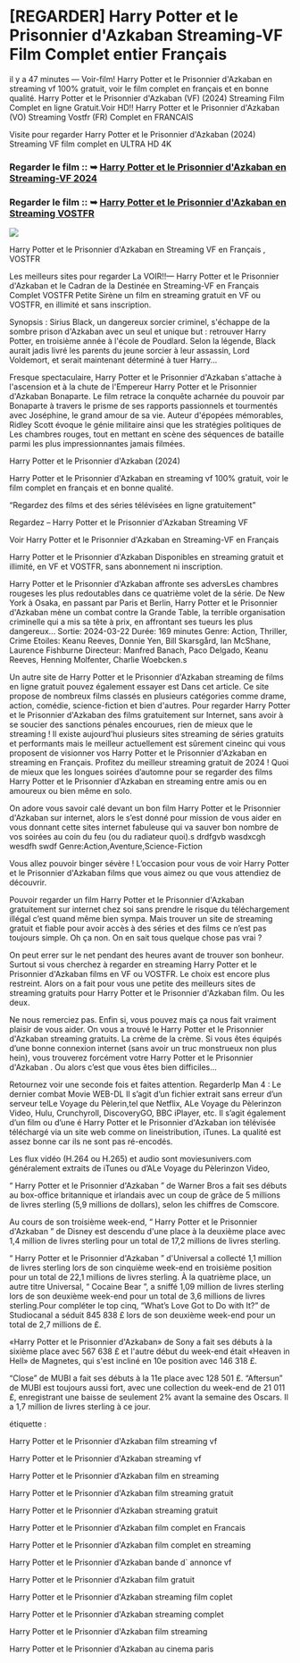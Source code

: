 # [REGARDER] Harry Potter et le Prisonnier d'Azkaban Streaming-VF Film Complet entier Français

il y a 47 minutes — Voir-film! Harry Potter et le Prisonnier d'Azkaban en streaming vf 100% gratuit, voir le film complet en français et en bonne qualité. Harry Potter et le Prisonnier d'Azkaban (VF) (2024) Streaming Film Complet en ligne Gratuit.Voir HD!! Harry Potter et le Prisonnier d'Azkaban (VO) Streaming Vostfr (FR) Complet en FRANCAIS

Visite pour regarder Harry Potter et le Prisonnier d'Azkaban (2024) Streaming VF film complet en ULTRA HD 4K

### Regarder le film :: ➥ [Harry Potter et le Prisonnier d'Azkaban en Streaming-VF 2024](https://t.co/yjB02FYyzi)

### Regarder le film :: ➥ [Harry Potter et le Prisonnier d'Azkaban en Streaming VOSTFR](https://t.co/yjB02FYyzi)

<p dir="auto"><a href="https://t.co/yjB02FYyzi" title="PLAYNOW" rel="nofollow"><img src="https://i.imgur.com/jhNGoEt.gif" style="max-width: 100%;"></a></p>

Harry Potter et le Prisonnier d'Azkaban en Streaming VF en Français , VOSTFR

Les meilleurs sites pour regarder La VOIR!!— Harry Potter et le Prisonnier d'Azkaban et le Cadran de la Destinée en Streaming-VF en Français Complet VOSTFR Petite Sirène un film en streaming gratuit en VF ou VOSTFR, en illimité et sans inscription.

Synopsis : Sirius Black, un dangereux sorcier criminel, s'échappe de la sombre prison d'Azkaban avec un seul et unique but : retrouver Harry Potter, en troisième année à l'école de Poudlard. Selon la légende, Black aurait jadis livré les parents du jeune sorcier à leur assassin, Lord Voldemort, et serait maintenant déterminé à tuer Harry...

Fresque spectaculaire, Harry Potter et le Prisonnier d'Azkaban s'attache à l'ascension et à la chute de l'Empereur Harry Potter et le Prisonnier d'Azkaban Bonaparte. Le film retrace la conquête acharnée du pouvoir par Bonaparte à travers le prisme de ses rapports passionnels et tourmentés avec Joséphine, le grand amour de sa vie. Auteur d'épopées mémorables, Ridley Scott évoque le génie militaire ainsi que les stratégies politiques de Les chambres rouges, tout en mettant en scène des séquences de bataille parmi les plus impressionnantes jamais filmées.

Harry Potter et le Prisonnier d'Azkaban (2024)

Harry Potter et le Prisonnier d'Azkaban en streaming vf 100% gratuit, voir le film complet en français et en bonne qualité.

“Regardez des films et des séries télévisées en ligne gratuitement”

Regardez – Harry Potter et le Prisonnier d'Azkaban Streaming VF

Voir Harry Potter et le Prisonnier d'Azkaban en Streaming-VF en Français

Harry Potter et le Prisonnier d'Azkaban Disponibles en streaming gratuit et illimité, en VF et VOSTFR, sans abonnement ni inscription.

Harry Potter et le Prisonnier d'Azkaban affronte ses adversLes chambres rougeses les plus redoutables dans ce quatrième volet de la série. De New York à Osaka, en passant par Paris et Berlin, Harry Potter et le Prisonnier d'Azkaban mène un combat contre la Grande Table, la terrible organisation criminelle qui a mis sa tête à prix, en affrontant ses tueurs les plus dangereux... Sortie: 2024-03-22 Durée: 169 minutes Genre: Action, Thriller, Crime Etoiles: Keanu Reeves, Donnie Yen, Bill Skarsgård, Ian McShane, Laurence Fishburne Directeur: Manfred Banach, Paco Delgado, Keanu Reeves, Henning Molfenter, Charlie Woebcken.s

Un autre site de Harry Potter et le Prisonnier d'Azkaban streaming de films en ligne gratuit pouvez également essayer est Dans cet article. Ce site propose de nombreux films classés en plusieurs catégories comme drame, action, comédie, science-fiction et bien d'autres. Pour regarder Harry Potter et le Prisonnier d'Azkaban des films gratuitement sur Internet, sans avoir à se soucier des sanctions pénales encourues, rien de mieux que le streaming ! Il existe aujourd’hui plusieurs sites streaming de séries gratuits et performants mais le meilleur actuellement est sûrement cineinc qui vous proposent de visionner vos Harry Potter et le Prisonnier d'Azkaban en streaming en Français. Profitez du meilleur streaming gratuit de 2024 ! Quoi de mieux que les longues soirées d’automne pour se regarder des films Harry Potter et le Prisonnier d'Azkaban en streaming entre amis ou en amoureux ou bien même en solo.

On adore vous savoir calé devant un bon film Harry Potter et le Prisonnier d'Azkaban sur internet, alors le s’est donné pour mission de vous aider en vous donnant cette sites internet fabuleuse qui va sauver bon nombre de vos soirées au coin du feu (ou du radiateur quoi).s drdfgvb wasdxcgh wesdfh swdf Genre:Action,Aventure,Science-Fiction

Vous allez pouvoir binger sévère ! L’occasion pour vous de voir Harry Potter et le Prisonnier d'Azkaban films que vous aimez ou que vous attendiez de découvrir.

Pouvoir regarder un film Harry Potter et le Prisonnier d'Azkaban gratuitement sur internet chez soi sans prendre le risque du téléchargement illégal c’est quand même bien sympa. Mais trouver un site de streaming gratuit et fiable pour avoir accès à des séries et des films ce n’est pas toujours simple. Oh ça non. On en sait tous quelque chose pas vrai ?

On peut errer sur le net pendant des heures avant de trouver son bonheur. Surtout si vous cherchez à regarder en streaming Harry Potter et le Prisonnier d'Azkaban films en VF ou VOSTFR. Le choix est encore plus restreint. Alors on a fait pour vous une petite des meilleurs sites de streaming gratuits pour Harry Potter et le Prisonnier d'Azkaban film. Ou les deux.

Ne nous remerciez pas. Enfin si, vous pouvez mais ça nous fait vraiment plaisir de vous aider. On vous a trouvé le Harry Potter et le Prisonnier d'Azkaban streaming gratuits. La crème de la crème. Si vous êtes équipés d’une bonne connexion internet (sans avoir un truc monstrueux non plus hein), vous trouverez forcément votre Harry Potter et le Prisonnier d'Azkaban . Ou alors c’est que vous êtes bien difficiles…

Retournez voir une seconde fois et faites attention. RegarderIp Man 4 : Le dernier combat Movie WEB-DL Il s’agit d’un fichier extrait sans erreur d’un serveur telLe Voyage du Pèlerin,tel que Netflix, ALe Voyage du Pèlerinzon Video, Hulu, Crunchyroll, DiscoveryGO, BBC iPlayer, etc. Il s’agit également d’un film ou d’une é Harry Potter et le Prisonnier d'Azkaban ion télévisée téléchargé via un site web comme on lineistribution, iTunes. La qualité est assez bonne car ils ne sont pas ré-encodés.

Les flux vidéo (H.264 ou H.265) et audio sont moviesunivers.com généralement extraits de iTunes ou d’ALe Voyage du Pèlerinzon Video,

“ Harry Potter et le Prisonnier d'Azkaban ” de Warner Bros a fait ses débuts au box-office britannique et irlandais avec un coup de grâce de 5 millions de livres sterling (5,9 millions de dollars), selon les chiffres de Comscore.

Au cours de son troisième week-end, “ Harry Potter et le Prisonnier d'Azkaban ” de Disney est descendu d'une place à la deuxième place avec 1,4 million de livres sterling pour un total de 17,2 millions de livres sterling.

“ Harry Potter et le Prisonnier d'Azkaban ” d'Universal a collecté 1,1 million de livres sterling lors de son cinquième week-end en troisième position pour un total de 22,1 millions de livres sterling. À la quatrième place, un autre titre Universal, “ Cocaine Bear ”, a sniffé 1,09 million de livres sterling lors de son deuxième week-end pour un total de 3,6 millions de livres sterling.Pour compléter le top cinq, “What’s Love Got to Do with It?” de Studiocanal a séduit 845 838 £ lors de son deuxième week-end pour un total de 2,7 millions de £.

«Harry Potter et le Prisonnier d'Azkaban» de Sony a fait ses débuts à la sixième place avec 567 638 £ et l'autre début du week-end était «Heaven in Hell» de Magnetes, qui s'est incliné en 10e position avec 146 318 £.

“Close” de MUBI a fait ses débuts à la 11e place avec 128 501 £. “Aftersun” de MUBI est toujours aussi fort, avec une collection du week-end de 21 011 £, enregistrant une baisse de seulement 2% avant la semaine des Oscars. Il a 1,7 million de livres sterling à ce jour.

étiquette :

Harry Potter et le Prisonnier d'Azkaban film streaming vf

Harry Potter et le Prisonnier d'Azkaban streaming vf

Harry Potter et le Prisonnier d'Azkaban film en streaming

Harry Potter et le Prisonnier d'Azkaban film streaming gratuit

Harry Potter et le Prisonnier d'Azkaban streaming gratuit

Harry Potter et le Prisonnier d'Azkaban film complet en Francais

Harry Potter et le Prisonnier d'Azkaban film complet en streaming

Harry Potter et le Prisonnier d'Azkaban bande d` annonce vf

Harry Potter et le Prisonnier d'Azkaban film gratuit

Harry Potter et le Prisonnier d'Azkaban streaming film coplet

Harry Potter et le Prisonnier d'Azkaban streaming complet

Harry Potter et le Prisonnier d'Azkaban film streaming

Harry Potter et le Prisonnier d'Azkaban au cinema paris
